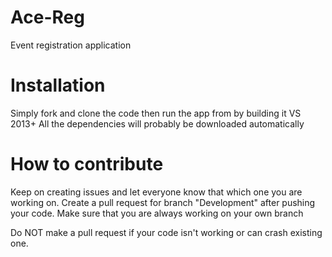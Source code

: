# Ace-Reg
Event registration application

# Installation
Simply fork and clone the code then run the app from by building it VS 2013+ 
All the dependencies will probably be downloaded automatically

# How to contribute
Keep on creating issues and let everyone know that which one you are working on. 
Create a pull request for branch "Development" after pushing your code. Make sure that you are always working on your own branch

Do NOT make a pull request if your code isn't working or can crash existing one. 
